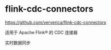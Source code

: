 # flink-cdc-connectors

https://github.com/ververica/flink-cdc-connectors

适用于 Apache Flink® 的 CDC 连接器

实时数据同步
